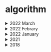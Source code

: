 # algorithm
<details markdown="1">
<summary> 2022 March</summary>

| | 문제                                                         | 답                                                           | 날짜 |
|---| :----------------------------------------------------------- | ------------------------------------------------------------ | ------------------------------------------------------------ |
|1| [2557](https://www.acmicpc.net/problem/2557)|[Done]() |2022.03.09|
|2| [1000](https://www.acmicpc.net/problem/1000)|[Done]() |2022.03.09|
|3| [2558](https://www.acmicpc.net/problem/2558)|[Done]() |2022.03.09|
|4| [10950](https://www.acmicpc.net/problem/10950)|[Done]() |2022.03.09|
|5| [10951](https://www.acmicpc.net/problem/10951)|[Done]() |2022.03.09|
|6| [10952](https://www.acmicpc.net/problem/10952)|[Done]() |2022.03.09|
|7| [10953](https://www.acmicpc.net/problem/10953)|[Done]() |2022.03.09|
|8| [11021](https://www.acmicpc.net/problem/11021)|[Done]() |2022.03.09|
|9| [11022](https://www.acmicpc.net/problem/11022)|[Done]() |2022.03.09|
|10| [11718](https://www.acmicpc.net/problem/11718)|[Done]() |2022.03.09|
|11| [11719](https://www.acmicpc.net/problem/11719)|[Done]() |2022.03.09|
|12| [11720](https://www.acmicpc.net/problem/11720)|[Done]() |2022.03.09|
|13| [11721](https://www.acmicpc.net/problem/11721)|[Done]() |2022.03.10|
|14| [2741](https://www.acmicpc.net/problem/2741)|[Done]() |2022.03.10|
|15| [2742](https://www.acmicpc.net/problem/2742)|[Done]() |2022.03.10|
|16| [2739](https://www.acmicpc.net/problem/2739)|[Done]() |2022.03.10|
|17| [1924](https://www.acmicpc.net/problem/1924)|[Done]() |2022.03.10|
|18| [8393](https://www.acmicpc.net/problem/8393)|[Done]() |2022.03.10|
|19| [10818](https://www.acmicpc.net/problem/10818)|[Done]() |2022.03.10|
|20| [2438](https://www.acmicpc.net/problem/2438)|[Done]() |2022.03.10|
|21| [2439](https://www.acmicpc.net/problem/2439)|[Done]() |2022.03.10|
|22| [2440](https://www.acmicpc.net/problem/2440)|[Done]() |2022.03.10|

|23| [2441](https://www.acmicpc.net/problem/2441)|[Done]() |2022.03.10|
|24| [2442](https://www.acmicpc.net/problem/2442)|[Done]() |2022.03.10|
|25| [2445](https://www.acmicpc.net/problem/2445)|[Done]() |2022.03.10|
|26| [2522](https://www.acmicpc.net/problem/2522)|[Done]() |2022.03.10|
|27| [2446](https://www.acmicpc.net/problem/2446)|[Done]() |2022.03.10|
|28| [10991](https://www.acmicpc.net/problem/10991)|[Done]() |2022.03.10|
|29| [10992](https://www.acmicpc.net/problem/10992)|[Done]() |2022.03.10|



</details>

<details markdown="1">
<summary> 2022 Febrary</summary>

| | 문제                                                         | 답                                                           | 날짜 |
|---| :----------------------------------------------------------- | ------------------------------------------------------------ | ------------------------------------------------------------ |
|1| [11047동전](https://www.acmicpc.net/problem/11047)|[Done](https://github.com/gyoungeunbae/algorithm/blob/master/2022/%EB%B0%B1%EC%A4%80/11047%EB%8F%99%EC%A0%84/Main.java) |2022.02.03|
|2| 연속부분수열 | [Done](https://github.com/gyoungeunbae/algorithm/blob/master/2022/%EC%97%B0%EC%86%8D%EB%B6%80%EB%B6%84%EC%88%98%EC%97%B4/Main.java) | 2022.02.13|
</details>

<details markdown="1">
<summary> 2022 January</summary>

| | 문제                                                         | 답                                                           | 날짜 |
|---| :----------------------------------------------------------- | ------------------------------------------------------------ | ------------------------------------------------------------ |
|1| 문자 찾기 |[Done](https://github.com/gyoungeunbae/algorithm/blob/master/Answer/Main20221.java) | 2021.12.29|
|2| 대소문자 변환 |[Done](https://github.com/gyoungeunbae/algorithm/blob/master/Answer/2022/Main20222.java) | 2021.12.29|
|3| 문장 속 단어 |[Done](https://github.com/gyoungeunbae/algorithm/blob/master/2022/%EB%AC%B8%EC%9E%A5%EC%86%8D%EB%8B%A8%EC%96%B4/Main.java)| 2022.01.19|
|4| 단어 뒤집기 |[Done](https://github.com/gyoungeunbae/algorithm/tree/master/2022/%EB%8B%A8%EC%96%B4%EB%92%A4%EC%A7%91%EA%B8%B0)| 2022.01.19|
|5| 특정 문자 뒤집기 |[Done](https://github.com/gyoungeunbae/algorithm/blob/master/2022/%ED%8A%B9%EC%A0%95%EB%AC%B8%EC%9E%90%EB%92%A4%EC%A7%91%EA%B8%B0/Main.java) | 2022.01.26|
|6| 중복문자제거 |[Done](https://github.com/gyoungeunbae/algorithm/blob/master/2022/%EC%A4%91%EB%B3%B5%EB%AC%B8%EC%9E%90%EC%A0%9C%EA%B1%B0/Main.java) | 2022.01.27|
|7| 회문 문자열 |[Done](https://github.com/gyoungeunbae/algorithm/blob/master/2022/%ED%9A%8C%EB%AC%B8%EB%AC%B8%EC%9E%90%EC%97%B4/Main.java)|2022.01.27|
|8| 유효한 팰린드롬 |[Done](https://github.com/gyoungeunbae/algorithm/blob/master/2022/%EC%9C%A0%ED%9A%A8%ED%95%9C%ED%8C%B0%EB%A6%B0%EB%93%9C%EB%A1%AC/Main.java) |2022.01.28|
|9| 숫자만 추출 |[Done](https://github.com/gyoungeunbae/algorithm/tree/master/2022/%EC%88%AB%EC%9E%90%EB%A7%8C%EC%B6%94%EC%B6%9C)|2022.01.28|
|10| 가장 짧은 문자거리 |[Done](https://github.com/gyoungeunbae/algorithm/blob/master/2022/%EA%B0%80%EC%9E%A5%EC%A7%A7%EC%9D%80%20%EA%B1%B0%EB%A6%AC/Main.java)| 2022.01.28|
|11| 문자열 압축 |[Done](https://github.com/gyoungeunbae/algorithm/blob/master/2022/%EB%AC%B8%EC%9E%90%EC%97%B4%EC%95%95%EC%B6%95/Main.java)|2022.01.29|
|12| 암호 |[Done](https://github.com/gyoungeunbae/algorithm/blob/master/2022/%EC%95%94%ED%98%B8/Main.java)|2022.01.29|
|13| 큰 수 출력하기 |[Done](https://github.com/gyoungeunbae/algorithm/blob/master/2022/%ED%81%B0%20%EC%88%98%20%EC%B6%9C%EB%A0%A5%ED%95%98%EA%B8%B0/Main.java)|2022.01.29|
|14| 보이는 학생 |[Done](https://github.com/gyoungeunbae/algorithm/blob/master/2022/%EB%B3%B4%EC%9D%B4%EB%8A%94%20%ED%95%99%EC%83%9D/Main.java)|2022.01.29|
|15| 가위 바위 보 |[Done](https://github.com/gyoungeunbae/algorithm/blob/master/2022/%EA%B0%80%EC%9C%84%EB%B0%94%EC%9C%84%EB%B3%B4/Main.java)|2022.01.29|
|16| 피보나치 수열 |[Done](https://github.com/gyoungeunbae/algorithm/blob/master/2022/%ED%94%BC%EB%B3%B4%EB%82%98%EC%B9%98%EC%88%98%EC%97%B4/Main.java)|2022.01.29|
|17| 소수(에라토스테네스 체) |[Done](https://github.com/gyoungeunbae/algorithm/blob/master/2022/%EC%97%90%EB%9D%BC%ED%86%A0%EC%8A%A4%ED%85%8C%EB%84%A4%EC%8A%A4%EC%9D%98%EC%B2%B4/Main.java) |2022.01.31|
|18| 뒤집은 소수 |[Done](https://github.com/gyoungeunbae/algorithm/blob/master/2022/%EB%92%A4%EC%A7%91%EC%9D%80%EC%86%8C%EC%88%98/Main.java) |2022.01.31|
|19| 점수계산 |[Done](https://github.com/gyoungeunbae/algorithm/blob/master/2022/%EC%A0%90%EC%88%98%EA%B3%84%EC%82%B0/Main.java)|2022.01.31|
|20| 등수구하기 |[Done](https://github.com/gyoungeunbae/algorithm/blob/master/2022/%EB%93%B1%EC%88%98%EA%B5%AC%ED%95%98%EA%B8%B0/Main.java)|2022.01.31|
|21| 격자판 최대합 |[Done](https://github.com/gyoungeunbae/algorithm/blob/master/2022/%EA%B2%A9%EC%9E%90%ED%8C%90%EC%B5%9C%EB%8C%80%ED%95%A9/Main.java)|2022.01.31|
|22| 봉우리 |[Done](https://github.com/gyoungeunbae/algorithm/blob/master/2022/%EB%B4%89%EC%9A%B0%EB%A6%AC/Main.java)|2022.01.31|
|23| 임시반장 정하기 |[Done](https://github.com/gyoungeunbae/algorithm/blob/master/2022/%EC%9E%84%EC%8B%9C%EB%B0%98%EC%9E%A5%EA%B5%AC%ED%95%98%EA%B8%B0/Main.java)|2022.01.31|
|24| 멘토링 | | ||
|25| 두 배열 합치기 |[Done](https://github.com/gyoungeunbae/algorithm/blob/master/2022/%EB%91%90%EB%B0%B0%EC%97%B4%ED%95%A9%EC%B9%98%EA%B8%B0/Main.java) |2022.01.30|
|26| 공통원소 구하기 |[Done](https://github.com/gyoungeunbae/algorithm/blob/master/2022/%EA%B3%B5%ED%86%B5%EC%9B%90%EC%86%8C%EA%B5%AC%ED%95%98%EA%B8%B0/Main.java) |2022.01.30|
|27| 최대 매출 |[Done](https://github.com/gyoungeunbae/algorithm/blob/master/2022/%EC%B5%9C%EB%8C%80%EB%A7%A4%EC%B6%9C/Main.java) |2022.01.30|
|28| SingleLinkedList응용: 중복값 제거(buffer 사용 불가)|[Done](https://github.com/gyoungeunbae/algorithm/blob/master/appliedDS/RemoveDuplicatedEWithSingleLinkedList.java) | 2022.01.07|
|29| SingleLinkedList응용: 뒤에서 k번째 원소 찾기|[Done](https://github.com/gyoungeunbae/algorithm/blob/master/appliedDS/FindKElement.java) | 2022.01.12|
|30| SingleLinkedList응용: 뒤에서 k번째 원소 찾기(재귀 이용)|[Done](https://github.com/gyoungeunbae/algorithm/blob/master/appliedDS/FindKElementV2.java) | 2022.01.12|
|31| SingleLinkedList응용: 뒤에서 k번째 원소 찾기(v3)|[Done](https://github.com/gyoungeunbae/algorithm/blob/master/appliedDS/FindElementV3.java) | 2022.01.12|
|32| SingleLinkedList응용: 뒤에서 k번째 원소 찾기(v4)|[Done](https://github.com/gyoungeunbae/algorithm/blob/master/appliedDS/FindElementV4.java) | 2022.01.12|
|33| SingleLinkedList응용: x를 기준으로 두 파트로 나누기|[Done](https://github.com/gyoungeunbae/algorithm/blob/master/appliedDS/LinkedList/TwoBlocks.java) | 2022.01.15|
|34| 10828 Stack |[Done](https://github.com/gyoungeunbae/algorithm/tree/master/2022/10828Stack) | 2022.01.17|

</details>

<details markdown="1">
<summary> 2021 </summary>

| | 문제                                                         | 답                                                           |
|---| :----------------------------------------------------------- | ------------------------------------------------------------ |
|1|  [9093 단어 뒤집기](https://www.acmicpc.net/problem/9093)| [Done](https://github.com/gyoungeunbae/algorithm/tree/master/Answer/bj/9093/Main.java)|
|2|  [9012 괄호](https://www.acmicpc.net/problem/9012)|[Done](https://github.com/gyoungeunbae/algorithm/blob/master/Answer/bj/9012/Main.java)|
|3|  [1874 스택 수열](https://www.acmicpc.net/problem/1874) | △ |
|4|  [1406 에디터](https://www.acmicpc.net/problem/1406) | [Done](https://github.com/gyoungeunbae/algorithm/blob/master/Answer/bj/1406/Main.java)|
|5|  [17413 단어뒤집기2](https://www.acmicpc.net/problem/17413) | [Done](https://github.com/gyoungeunbae/algorithm/blob/master/Answer/bj/17413/Main.java)|
|6|  [10799 쇠막대기](https://www.acmicpc.net/problem/10799) | [Done](https://github.com/gyoungeunbae/algorithm/blob/master/Answer/bj/10799/Main.java)|
|7|  [17298 오큰수](https://www.acmicpc.net/problem/17298) | [Done](https://github.com/gyoungeunbae/algorithm/blob/master/Answer/bj/17298/Main.java)|
|8|  [10430 나머지](https://www.acmicpc.net/problem/10430) | [Done](https://github.com/gyoungeunbae/algorithm/blob/master/Answer/bj/10430/Main.java)|
|9|  [2609 최대공약수 최소공배수](https://www.acmicpc.net/problem/2609) | [Done](https://github.com/gyoungeunbae/algorithm/blob/master/Answer/bj/2609/Main.java)|
|10| [1978 소수찾기](https://www.acmicpc.net/problem/1978) | [Done](https://github.com/gyoungeunbae/algorithm/blob/master/Answer/bj/1978/Main.java)|
|11| [1929 소수구하기](https://www.acmicpc.net/problem/1929) | [Done](https://github.com/gyoungeunbae/algorithm/blob/master/Answer/bj/1929/Main.java)|
|12| [6588 골드바흐의 추측](https://www.acmicpc.net/problem/6588) | [Done](https://github.com/gyoungeunbae/algorithm/blob/master/Answer/bj/6588/Main.java)|
|13| [10872 팩토리얼](https://www.acmicpc.net/problem/10872) | [Done](https://github.com/gyoungeunbae/algorithm/blob/master/Answer/bj/10872/Main.java)|
|14| [1676 팩토리얼 0의 개수](https://www.acmicpc.net/problem/1676) | [Done](https://github.com/gyoungeunbae/algorithm/blob/master/Answer/bj/1676/Main.java)|
|15| [2004 조합 0의 개수](https://www.acmicpc.net/problem/2004) | [Done](https://github.com/gyoungeunbae/algorithm/blob/master/Answer/bj/2004/Main.java)|
|16| [9613 GCD 합](https://www.acmicpc.net/problem/9613) | [Done](https://github.com/gyoungeunbae/algorithm/blob/master/Answer/bj/9613/Main.java)|
|17| [17087 숨바꼭질6](https://www.acmicpc.net/problem/17087) | [Done](https://github.com/gyoungeunbae/algorithm/blob/master/Answer/bj/17087/Main.java)|
|18| [1373 2진수 8진수](https://www.acmicpc.net/problem/1373) | [Done](https://github.com/gyoungeunbae/algorithm/blob/master/Answer/bj/1373/Main.java)|
|19| 2진수를 문자열로 변환하기 | [Done](https://github.com/gyoungeunbae/algorithm/blob/master/Answer/Main12.java)
|20| [Shortest distance to every other character from given character](https://www.geeksforgeeks.org/shortest-distance-to-every-other-character-from-given-character/) | [Done](https://github.com/gyoungeunbae/algorithm/blob/master/Answer/Main13.java)
|21| [Extract all integers from string](https://www.geeksforgeeks.org/extract-integers-string-c/) | [Done](https://github.com/gyoungeunbae/algorithm/blob/master/Answer/Main9.java)
|22| 중복 문자열 제거 | [Done](https://github.com/gyoungeunbae/algorithm/blob/master/Answer/RemoveDuplicate.java)
|23| 회문 문자열 | [Done](https://github.com/gyoungeunbae/algorithm/blob/master/Answer/Palindrome.java)
|24| 특정문자열 뒤집기 | [Done](https://github.com/gyoungeunbae/algorithm/blob/master/Answer/ReverseLetters.java)
|25| 문자 찾기 | [Done](https://github.com/gyoungeunbae/algorithm/blob/master/Answer/FindCharacter.java)
|26| 문장 속 단어 | [Done](https://github.com/gyoungeunbae/algorithm/blob/master/Answer/WordInSentence.java)
|27| 대소문자 변환 | [Done](https://github.com/gyoungeunbae/algorithm/blob/master/Answer/UpperCaseLowerCase.java)
|28| 큰 수 출력하기 | [Done](https://github.com/gyoungeunbae/algorithm/blob/master/Answer/BetterThanBefore.java)
|29| 보이는 학생 | [Done](https://github.com/gyoungeunbae/algorithm/blob/master/Answer/Student.java)
|30| 가위바위보 | [Done](https://github.com/gyoungeunbae/algorithm/blob/master/Answer/RockScissor.java)
|31| 뒤집은 소수 | [Done](https://github.com/gyoungeunbae/algorithm/blob/master/Answer/ReversedPrimeNumber.java)
|32| 점수 계산 | [Done](https://github.com/gyoungeunbae/algorithm/blob/master/Answer/Score.java)
|33| 등수 계산 | [Done](https://github.com/gyoungeunbae/algorithm/blob/master/Answer/RankCalculator.java)
|34| 격자 최대합 | [Done](https://github.com/gyoungeunbae/algorithm/blob/master/Answer/MaxNumber.java)
|35| 봉우리 | [Done](https://github.com/gyoungeunbae/algorithm/blob/master/Answer/Peaks.java)
|36| 임시 반장 정하기 | [Done](https://github.com/gyoungeunbae/algorithm/blob/master/Answer/ChairMan.java)
|37| 멘토링 | [Done](https://github.com/gyoungeunbae/algorithm/blob/master/Answer/Mentoring.java)
|38| 두 배열 합치기 | [Done](https://github.com/gyoungeunbae/algorithm/blob/master/Answer/MergeArrays.java)
|39| 최대 매출 | [Done](https://github.com/gyoungeunbae/algorithm/blob/master/Answer/MaxSales.java)
|40| 학급 회장 | [Done](https://github.com/gyoungeunbae/algorithm/blob/master/Answer/PeerLeader.java)
|41| [x만큼 간격이 있는 n개의 숫자](https://programmers.co.kr/learn/courses/30/lessons/12954) | [Done](https://github.com/gyoungeunbae/algorithm/blob/master/Answer/Solution12954.java)
|42| [행렬의 덧셈](https://programmers.co.kr/learn/courses/30/lessons/12950) | [Done](https://github.com/gyoungeunbae/algorithm/blob/master/Answer/Solution12950.java)
|43| [핸드폰 번호 가리기](https://programmers.co.kr/learn/courses/30/lessons/12948) | [Done](https://github.com/gyoungeunbae/algorithm/blob/master/Answer/Solution12948.java)
|44| [하샤드](https://programmers.co.kr/learn/courses/30/lessons/12947) |[Done](https://github.com/gyoungeunbae/algorithm/blob/master/Answer/Solution12947.java)
|45| [평균 구하기](https://programmers.co.kr/learn/courses/30/lessons/12944) |[Done](https://github.com/gyoungeunbae/algorithm/blob/master/Answer/Solution12944.java)
|46| [콜라츠 추측](https://programmers.co.kr/learn/courses/30/lessons/12943) | [Done](https://github.com/gyoungeunbae/algorithm/blob/master/Answer/Solution12943.java)
|47| [짝수와 홀수](https://programmers.co.kr/learn/courses/30/lessons/12937) |[Done](https://github.com/gyoungeunbae/algorithm/blob/master/Answer/Solution12937.java)
---
### SQL 
| | 문제                                                         | 답                                                           |
|---| :----------------------------------------------------------- | ------------------------------------------------------------ |
|1|  [모든 레코드 조회하기](https://programmers.co.kr/learn/courses/30/lessons/59034)| [Done](https://github.com/gyoungeunbae/algorithm/sql/solution1.sql)|
|2|  [역순 정렬하기](https://programmers.co.kr/learn/courses/30/lessons/59035)| [Done](https://github.com/gyoungeunbae/algorithm/sql/solution2.sql)|
|3|  [아픈 동물 찾기](https://programmers.co.kr/learn/courses/30/lessons/59036)| [Done](https://github.com/gyoungeunbae/algorithm/sql/solution3.sql)|
|4|  [어린 동물 찾기](https://programmers.co.kr/learn/courses/30/lessons/59037)| [Done](https://github.com/gyoungeunbae/algorithm/sql/solution4.sql)|
|5|  [동물의 아이디와 이름](https://programmers.co.kr/learn/courses/30/lessons/59403)| [Done](https://github.com/gyoungeunbae/algorithm/sql/solution5.sql)|
|6|  [여러 기준으로 정렬하기](https://programmers.co.kr/learn/courses/30/lessons/59404)| [Done](https://github.com/gyoungeunbae/algorithm/sql/solution6.sql)|
|7|  [상위 n개 레코드](https://programmers.co.kr/learn/courses/30/lessons/59405)| [Done](https://github.com/gyoungeunbae/algorithm/sql/solution7.sql)|

---
</details>

<details markdown="1">
<summary> 2018 </summary>

| 문제                                                         | 답                                                           |
| :----------------------------------------------------------- | ------------------------------------------------------------ |
| [2019-04-15(수) Chocolate-Feast](<https://www.hackerrank.com/challenges/chocolate-feast/forum>) | [완료](<https://github.com/gyoungeunbae/algorithm/blob/master/Answer/ChocolateFeast.java>) |
| [2019-04-10(수) Counting-Valleys](<https://www.hackerrank.com/challenges/counting-valleys/problem>) | [완료](<https://github.com/gyoungeunbae/Daily-algorithm/blob/master/Answer/Counting-Valleys.java>) |
| [2019-04-03(수) Cats and a Mouse](<https://www.hackerrank.com/challenges/cats-and-a-mouse/problem>) | [완료](<https://github.com/gyoungeunbae/Daily-algorithm/blob/master/Answer/CatsandMouse.java>) |
| [2019-04-01(월)Cut the Sticks](<https://www.hackerrank.com/challenges/cut-the-sticks/problem>) | [완료](<https://github.com/gyoungeunbae/Daily-algorithm/blob/master/Answer/CuttheSticks.java>) |
|                                                              |                                                              |
|                                                              |                                                              |
|                                                              |                                                              |
|                                                              |                                                              |
| 2018-10-31(수)  **주어진 두 수의 최대 공약수와 최소 공배수를 구한다** |                                                              |
| 2018-10-29(월)  **주어진 문자열을 int 형으로 변환한다.**     | [완료](https://github.com/gyoungeunbae/Daily-algorithm/blob/master/Answer/StringToInt.java) |
| 2018-10-29(월)  **주어진 문자열을 역순으로 출력한다.**       | [완료](https://github.com/gyoungeunbae/Daily-algorithm/blob/master/Answer/ReverseString.java) |
| 2018-10-29(월)   **주어진 문자열에서 문자열을 구성하고 있는 각각의 문자열들이 고유한지를 판단한다.** | [완료](https://github.com/gyoungeunbae/Daily-algorithm/blob/master/Answer/CharacteristicValue.java) |
| [2018-04-17(화) Extra Long Factorials](https://www.hackerrank.com/challenges/extra-long-factorials/problem) |                                                              |
| [2018-03-02(금) Equalize the Array]( https://www.hackerrank.com/challenges/equality-in-a-array/problem) |                                                              |
| [2018-02-28(수) Viral Advertising](https://www.hackerrank.com/challenges/strange-advertising/problem) |                                                              |
| [2018-02-27(화) Tree: Postorder Traversal](https://www.hackerrank.com/challenges/tree-postorder-traversal/problem) |                                                              |
| [2018-02-26(월) Breaking the Records](https://www.hackerrank.com/challenges/breaking-best-and-worst-records/problem) |                                                              |
| [2018-02-21(수) Encryption](https://www.hackerrank.com/challenges/encryption/problem) |                                                              |
| [2018-02-19(월) Journey to the Moon](https://www.hackerrank.com/challenges/journey-to-the-moon/problem) |                                                              |
| [2018-02-14(수) Beautiful Days at the Moview](https://www.hackerrank.com/challenges/beautiful-days-at-the-movies/problem) | 진행                                                         |
| [2018-02-13(화) Tree: Preorder Traversal](https://www.hackerrank.com/challenges/tree-preorder-traversal/problem) |                                                              |
| [2018-02-12(월) Electronics Shop](https://www.hackerrank.com/challenges/electronics-shop/problem) | [완료](https://github.com/gyoungeunbae/Daily-algorithm/blob/master/Answer/ElectronicsShop.java) |
| [2018-02-07(수) Flipping the Matrix](https://www.hackerrank.com/challenges/flipping-the-matrix/problem) |                                                              |
| [2018-02-05(월) Tower Breakers](https://www.hackerrank.com/challenges/tower-breakers-1/problem) |                                                              |
| [2018-02-02(금) Even Tree](https://www.hackerrank.com/challenges/even-tree/problem) |                                                              |
| [2018-02-01(목) Drawing Book](https://www.hackerrank.com/challenges/drawing-book/problem) |                                                              |
| [2018-01-31(수) Find Digits](https://www.hackerrank.com/challenges/find-digits/problem) |                                                              |
| [2018-01-30(화) camelcase](https://www.hackerrank.com/challenges/camelcase/problem) |                                                              |
| [2018-01-29(월)Sherlock and the valid String](https://www.hackerrank.com/challenges/sherlock-and-valid-string/problem) | [완료](https://github.com/gyoungeunbae/Daily-algorithm/blob/master/Answer/SherlockandtheValidString.java) |
| [2018-01-26(금)Manasa and Stones](https://www.hackerrank.com/challenges/manasa-and-stones/problem) |                                                              |
| [2018-01-25(목)Lisa’s Workbook](https://www.hackerrank.com/challenges/lisa-workbook/problem) |                                                              |
| [2018-01-24(수)Fibonacci Modified](https://www.hackerrank.com/challenges/fibonacci-modified/problem) |                                                              |
| [2018-01-23(화)Greedy Florist](https://www.hackerrank.com/challenges/greedy-florist/problem) |                                                              |
| [2018-01-22(월)Pairs](https://www.hackerrank.com/challenges/pairs/problem) |                                                              |
| [2018-01-19(금)Migratory Birds](https://www.hackerrank.com/challenges/migratory-birds/problem) | [완료](https://github.com/gyoungeunbae/Daily-algorithm/blob/master/Answer/MigotoryBirds.java) |
| [2018-01-18(목) Kangaroo](https://www.hackerrank.com/challenges/kangaroo/problem) | [완료](https://github.com/gyoungeunbae/Daily-algorithm/blob/master/Answer/Kangaroo.java) |
| [2018-01-17(수)Angry Professor](https://www.hackerrank.com/challenges/angry-professor/problem) | [완료](https://github.com/gyoungeunbae/Daily-algorithm/blob/master/Answer/Angry>Professor.java) |
| [2018-01-16(화)Birthday Cake Candles](https://www.hackerrank.com/challenges/birthday-cake-candles/problem) | [완료](https://github.com/gyoungeunbae/Daily-algorithm/blob/master/Answer/BirthdayCakeCandle.java) |
| [2018-01-15(월)Apple and Orange](https://www.hackerrank.com/challenges/apple-and-orange/problem) | [완료](https://github.com/gyoungeunbae/Daily-algorithm/blob/master/Answer/AppleAndOrange.java) |
| [2018-01-12(금)maximum-draws](https://www.hackerrank.com/challenges/maximum-draws/problem) |                                                              |
| [2018-01-11(목)Restaurant](https://www.hackerrank.com/challenges/restaurant/problem) |                                                              |
| [2018-01-10(수)Shelock and array](https://www.hackerrank.com/challenges/sherlock-and-array/forum) | 진행중                                                       |
| [2018-01-09(화)Permuting Two Arrays](https://www.hackerrank.com/challenges/two-arrays/problem) | [완료](https://github.com/gyoungeunbae/Daily-algorithm/blob/master/Answer/PermutingTwoArrays.java) |
| [2018-01-08(월)The Great XOR](https://www.hackerrank.com/challenges/the-great-xor/problem) | [완료](https://github.com/gyoungeunbae/Daily-algorithm/blob/master/Answer/TheGreatXOR.java) |
| [2018-01-05(금) Army Game](https://www.hackerrank.com/challenges/game-with-cells/problem) |                                                              |
| [2018-01-04(목)The Full Counting Sort](https://www.hackerrank.com/challenges/countingsort4/problem) |                                                              |
| [2018-01-03(수)Utopian Tree](https://www.hackerrank.com/challenges/utopian-tree/problem) | [완료](https://github.com/gyoungeunbae/Daily-algorithm/blob/master/Answer/UtopianTree.java) |
| [2018-01-02(화)Maximizing XOR](https://www.hackerrank.com/challenges/maximizing-xor/problem) | [완료](https://github.com/gyoungeunbae/Daily-algorithm/blob/master/Answer/Maximizing-Xor.java) |

</details>
